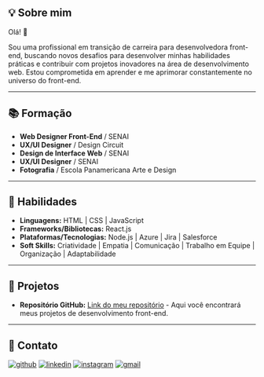 ## 💡 Sobre mim

Olá\! 👋

Sou uma profissional em transição de carreira para desenvolvedora front-end, buscando novos desafios para desenvolver minhas habilidades práticas e contribuir com projetos inovadores na área de desenvolvimento web. Estou comprometida em aprender e me aprimorar constantemente no universo do front-end.
***
## 📚 Formação 
  * **Web Designer Front-End** / SENAI
  * **UX/UI Designer** / Design Circuit
  * **Design de Interface Web** / SENAI
  * **UX/UI Designer** / SENAI
  * **Fotografia** / Escola Panamericana Arte e Design
***
## 💪 Habilidades 
* **Linguagens:** HTML | CSS | JavaScript
*  **Frameworks/Bibliotecas:** React.js
*  **Plataformas/Tecnologias:** Node.js | Azure | Jira | Salesforce
* **Soft Skills:** Criatividade  | Empatia | Comunicação | Trabalho em Equipe | Organização | Adaptabilidade
***
## 🚀 Projetos 

  * **Repositório GitHub:** [Link do meu repositório](https://github.com/brucsa?tab=repositories) - Aqui você encontrará meus projetos de desenvolvimento front-end.
***
## 📧 Contato 

[![github](https://img.shields.io/badge/-Github-black?style=flat&logo=github&logoColor=white)](https://github.com/brucsa)
[![linkedin](https://img.shields.io/badge/-LinkedIn-0077B5?style=flat&logo=linkedin&logoColor=white)](https://www.linkedin.com/in/brunacsa/)
[![instagram](https://img.shields.io/badge/-Instagram-purple?style=flat&logo=instagram&logoColor=white)](https://www.instagram.com/brucsa/)
[![gmail](https://img.shields.io/badge/-Gmail-EA4335?style=flat&logo=gmail&logoColor=white)](mailto:bru.csa16@gmail.com)
